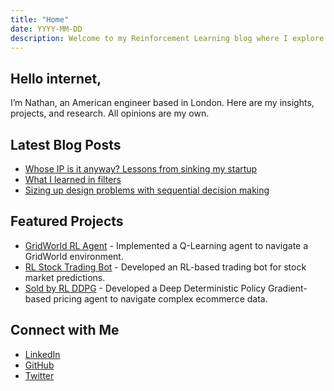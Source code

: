 ```yaml
---
title: "Home"
date: YYYY-MM-DD
description: Welcome to my Reinforcement Learning blog where I explore RL concepts, projects, and insights to connect with top RL labs in London.
---
```


## Hello internet,

I’m Nathan, an American engineer based in London. Here are my insights, projects, and research. All opinions are my own.

## Latest Blog Posts
- [Whose IP is it anyway? Lessons from sinking my startup](blog/cofounder-story)
- [What I learned in filters](blog/what-I-learned-in-filters)
- [Sizing up design problems with sequential decision making](blog/what-I-learned-in-filters)

## Featured Projects

- [GridWorld RL Agent](projects/gridworld) - Implemented a Q-Learning agent to navigate a GridWorld environment.
- [RL Stock Trading Bot](projects/stock-trading-bot) - Developed an RL-based trading bot for stock market predictions.
- [Sold by RL DDPG](projects/sold-by-RL) - Developed a Deep Deterministic Policy Gradient-based pricing agent to navigate complex ecommerce data.

## Connect with Me

- [LinkedIn](https://www.linkedin.com/in/yourprofile)
- [GitHub](https://github.com/itsnemoooo)
- [Twitter](https://twitter.com/yourusername)